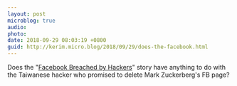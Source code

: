 ```yaml
---
layout: post
microblog: true
audio: 
photo: 
date: 2018-09-29 08:03:19 +0800
guid: http://kerim.micro.blog/2018/09/29/does-the-facebook.html
---
```

Does the "[Facebook Breached by Hackers](https://www.nytimes.com/2018/09/28/technology/facebook-hack-data-breach.html?action=click&module=Top+Stories&pgtype=Homepage)" story have anything to do with the Taiwanese hacker who promised to delete Mark Zuckerberg's FB page? 
